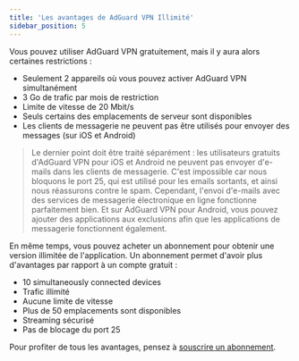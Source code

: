 ```yaml
---
title: 'Les avantages de AdGuard VPN Illimité'
sidebar_position: 5
---
```

 
Vous pouvez utiliser AdGuard VPN gratuitement, mais il y aura alors certaines restrictions :

* Seulement 2 appareils où vous pouvez activer AdGuard VPN simultanément
* 3 Go de trafic par mois de restriction
* Limite de vitesse de 20 Mbit/s
* Seuls certains des emplacements de serveur sont disponibles
* Les clients de messagerie ne peuvent pas être utilisés pour envoyer des messages (sur iOS et Android)

> Le dernier point doit être traité séparément : les utilisateurs gratuits d'AdGuard VPN pour iOS et Android ne peuvent pas envoyer d'e-mails dans les clients de messagerie. C'est impossible car nous bloquons le port 25, qui est utilisé pour les emails sortants, et ainsi nous réassurons contre le spam. Cependant, l'envoi d'e-mails avec des services de messagerie électronique en ligne fonctionne parfaitement bien. Et sur AdGuard VPN pour Android, vous pouvez ajouter des applications aux exclusions afin que les applications de messagerie fonctionnent également.

En même temps, vous pouvez acheter un abonnement pour obtenir une version illimitée de l'application. Un abonnement permet d'avoir plus d'avantages par rapport à un compte gratuit :

* 10 simultaneously connected devices
* Trafic illimité
* Aucune limite de vitesse
* Plus de 50 emplacements sont disponibles
* Streaming sécurisé
* Pas de blocage du port 25

Pour profiter de tous les avantages, pensez à [souscrire un abonnement](subscription.md).
